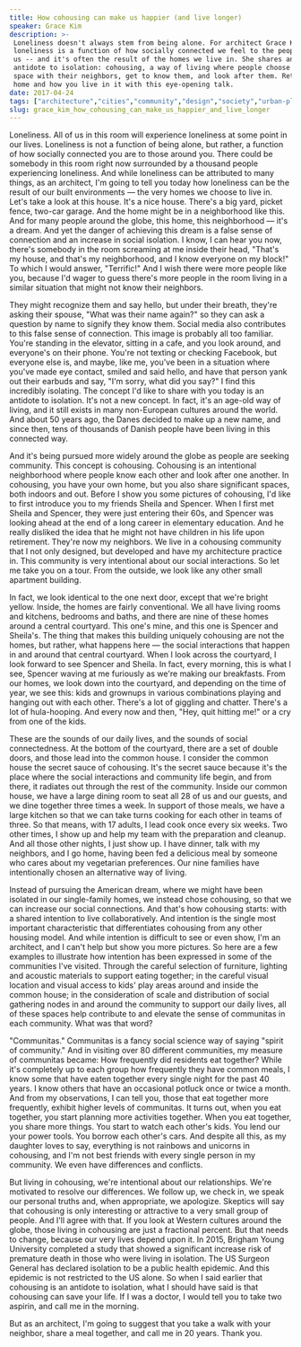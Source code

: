 ```yaml
---
title: How cohousing can make us happier (and live longer)
speaker: Grace Kim
description: >-
 Loneliness doesn't always stem from being alone. For architect Grace Kim,
 loneliness is a function of how socially connected we feel to the people around
 us -- and it's often the result of the homes we live in. She shares an age-old
 antidote to isolation: cohousing, a way of living where people choose to share
 space with their neighbors, get to know them, and look after them. Rethink your
 home and how you live in it with this eye-opening talk.
date: 2017-04-24
tags: ["architecture","cities","community","design","society","urban-planning"]
slug: grace_kim_how_cohousing_can_make_us_happier_and_live_longer
---
```


Loneliness. All of us in this room will experience loneliness at some point in our lives.
Loneliness is not a function of being alone, but rather, a function of how socially
connected you are to those around you. There could be somebody in this room right now
surrounded by a thousand people experiencing loneliness. And while loneliness can be
attributed to many things, as an architect, I'm going to tell you today how loneliness can
be the result of our built environments — the very homes we choose to live in. Let's take a
look at this house. It's a nice house. There's a big yard, picket fence, two-car garage.
And the home might be in a neighborhood like this. And for many people around the globe,
this home, this neighborhood — it's a dream. And yet the danger of achieving this dream is
a false sense of connection and an increase in social isolation. I know, I can hear you
now, there's somebody in the room screaming at me inside their head, "That's my house, and
that's my neighborhood, and I know everyone on my block!" To which I would answer,
"Terrific!" And I wish there were more people like you, because I'd wager to guess there's
more people in the room living in a similar situation that might not know their
neighbors.

They might recognize them and say hello, but under their breath, they're asking their
spouse, "What was their name again?" so they can ask a question by name to signify they
know them. Social media also contributes to this false sense of connection. This image is
probably all too familiar. You're standing in the elevator, sitting in a cafe, and you
look around, and everyone's on their phone. You're not texting or checking Facebook, but
everyone else is, and maybe, like me, you've been in a situation where you've made eye
contact, smiled and said hello, and have that person yank out their earbuds and say, "I'm
sorry, what did you say?" I find this incredibly isolating. The concept I'd like to share
with you today is an antidote to isolation. It's not a new concept. In fact, it's an
age-old way of living, and it still exists in many non-European cultures around the world.
And about 50 years ago, the Danes decided to make up a new name, and since then, tens of
thousands of Danish people have been living in this connected way.

And it's being pursued more widely around the globe as people are seeking community. This
concept is cohousing. Cohousing is an intentional neighborhood where people know each other
and look after one another. In cohousing, you have your own home, but you also share
significant spaces, both indoors and out. Before I show you some pictures of cohousing,
I'd like to first introduce you to my friends Sheila and Spencer. When I first met Sheila
and Spencer, they were just entering their 60s, and Spencer was looking ahead at the end
of a long career in elementary education. And he really disliked the idea that he might
not have children in his life upon retirement. They're now my neighbors. We live in a
cohousing community that I not only designed, but developed and have my architecture
practice in. This community is very intentional about our social interactions. So let me
take you on a tour. From the outside, we look like any other small apartment
building.

In fact, we look identical to the one next door, except that we're bright yellow. Inside,
the homes are fairly conventional. We all have living rooms and kitchens, bedrooms and
baths, and there are nine of these homes around a central courtyard. This one's mine, and
this one is Spencer and Sheila's. The thing that makes this building uniquely cohousing
are not the homes, but rather, what happens here — the social interactions that happen in
and around that central courtyard. When I look across the courtyard, I look forward to see
Spencer and Sheila. In fact, every morning, this is what I see, Spencer waving at me
furiously as we're making our breakfasts. From our homes, we look down into the courtyard,
and depending on the time of year, we see this: kids and grownups in various combinations
playing and hanging out with each other. There's a lot of giggling and chatter. There's a
lot of hula-hooping. And every now and then, "Hey, quit hitting me!" or a cry from one of
the kids.

These are the sounds of our daily lives, and the sounds of social connectedness. At the
bottom of the courtyard, there are a set of double doors, and those lead into the common
house. I consider the common house the secret sauce of cohousing. It's the secret sauce
because it's the place where the social interactions and community life begin, and from
there, it radiates out through the rest of the community. Inside our common house, we have
a large dining room to seat all 28 of us and our guests, and we dine together three times
a week. In support of those meals, we have a large kitchen so that we can take turns
cooking for each other in teams of three. So that means, with 17 adults, I lead cook once
every six weeks. Two other times, I show up and help my team with the preparation and
cleanup. And all those other nights, I just show up. I have dinner, talk with my
neighbors, and I go home, having been fed a delicious meal by someone who cares about my
vegetarian preferences. Our nine families have intentionally chosen an alternative way of
living.

Instead of pursuing the American dream, where we might have been isolated in our
single-family homes, we instead chose cohousing, so that we can increase our social
connections. And that's how cohousing starts: with a shared intention to live
collaboratively. And intention is the single most important characteristic that
differentiates cohousing from any other housing model. And while intention is difficult to
see or even show, I'm an architect, and I can't help but show you more pictures. So here
are a few examples to illustrate how intention has been expressed in some of the
communities I've visited. Through the careful selection of furniture, lighting and
acoustic materials to support eating together; in the careful visual location and visual
access to kids' play areas around and inside the common house; in the consideration of
scale and distribution of social gathering nodes in and around the community to support
our daily lives, all of these spaces help contribute to and elevate the sense of
communitas in each community. What was that word?

"Communitas." Communitas is a fancy social science way of saying "spirit of community."
And in visiting over 80 different communities, my measure of communitas became: How
frequently did residents eat together? While it's completely up to each group how
frequently they have common meals, I know some that have eaten together every single night
for the past 40 years. I know others that have an occasional potluck once or twice a
month. And from my observations, I can tell you, those that eat together more frequently,
exhibit higher levels of communitas. It turns out, when you eat together, you start
planning more activities together. When you eat together, you share more things. You start
to watch each other's kids. You lend our your power tools. You borrow each other's
cars. And despite all this, as my daughter loves to say, everything is not rainbows and
unicorns in cohousing, and I'm not best friends with every single person in my community.
We even have differences and conflicts.

But living in cohousing, we're intentional about our relationships. We're motivated to
resolve our differences. We follow up, we check in, we speak our personal truths and, when
appropriate, we apologize. Skeptics will say that cohousing is only interesting or
attractive to a very small group of people. And I'll agree with that. If you look at
Western cultures around the globe, those living in cohousing are just a fractional
percent. But that needs to change, because our very lives depend upon it. In 2015, Brigham
Young University completed a study that showed a significant increase risk of premature
death in those who were living in isolation. The US Surgeon General has declared isolation
to be a public health epidemic. And this epidemic is not restricted to the US alone. So
when I said earlier that cohousing is an antidote to isolation, what I should have said is
that cohousing can save your life. If I was a doctor, I would tell you to take two
aspirin, and call me in the morning.

But as an architect, I'm going to suggest that you take a walk with your neighbor, share a
meal together, and call me in 20 years. Thank you.

<!--
ad_duration=3.33
comment_count=93
event="TED2017"
external_start_time=0
has_talk_citation=0
intro_duration=11.82
is_subtitle_required="False"
is_talk_featured="True"
language="en"
language_swap="False"
native_language="en"
number_of_related_talks=6
number_of_speakers=1
number_of_subtitled_videos=24
number_of_tags=6
number_of_talk_download_languages=24
number_of_talk_more_resources=0
number_of_talk_recommendations=3
number_of_talks_take_actions=0
post_ad_duration=0.83
published_timestamp="2017-07-24 14:52:37"
recording_date="2017-04-24"
speaker_description="Architect"
speaker_is_published=1
speaker_name="Grace Kim"
talk_more_resources=[]
talk_name="How cohousing can make us happier (and live longer)"
talk_recommendations_blurb="Further reading on cohousing, curated by Grace Kim."
talks_tags=["architecture","cities","community","design","society","urban-planning"]
talks_take_action=[]
url_audio="https://download.ted.com/talks/GraceKim_2017.mp3?apikey=acme-roadrunner"
url_photo_speaker="https://pe.tedcdn.com/images/ted/b36a6bc4bddc29ff3a8d18cf1c8987649d8e2831_254x191.jpg"
url_photo_talk="https://s3.amazonaws.com/talkstar-photos/uploads/9268c0b5-fb80-488d-8da4-cdda81220615/GraceKim_2017-embed.jpg"
url_webpage="https://www.ted.com/talks/grace_kim_how_cohousing_can_make_us_happier_and_live_longer"
video_type_name="TED Stage Talk"
-->